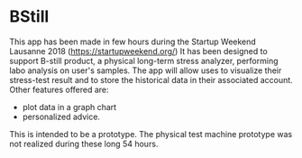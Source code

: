 # BStill
This app has been made in few hours during the Startup Weekend Lausanne 2018 (https://startupweekend.org/)
It has been designed to support B-still product, a physical long-term stress analyzer, performing labo analysis on user's samples. 
The app will allow uses to visualize their stress-test result and to store the historical data in their associated account.
Other features offered are:
- plot data in a graph chart
- personalized advice.

This is intended to be a prototype. The physical test machine prototype was not realized during these long 54 hours.
